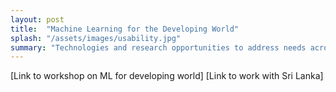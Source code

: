 ```yaml
---
layout: post
title:  "Machine Learning for the Developing World"
splash: "/assets/images/usability.jpg"
summary: "Technologies and research opportunities to address needs across the world.  Autonians have co-organized the ML for the Developing World workshop at NeurIPS. Previous work in the lab was focused on outbreak detection in Sri Lanka"
---
```


[Link to workshop on ML for developing world]
[Link to work with Sri Lanka]
